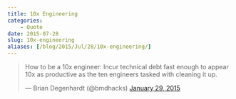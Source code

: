 ```yaml
---
title: 10x Engineering
categories:
    - Quote
date: 2015-07-28
slug: 10x-engineering
aliases: [/blog/2015/Jul/28/10x-engineering/]
---
```


<blockquote class="twitter-tweet" lang="en"><p lang="en" dir="ltr">How to be a 10x engineer: Incur technical debt fast enough to appear 10x as productive as the ten engineers tasked with cleaning it up.</p>&mdash; Brian Degenhardt (@bmdhacks) <a href="https://twitter.com/bmdhacks/status/560949130999365633">January 29, 2015</a></blockquote> <script async src="//platform.twitter.com/widgets.js" charset="utf-8"></script>